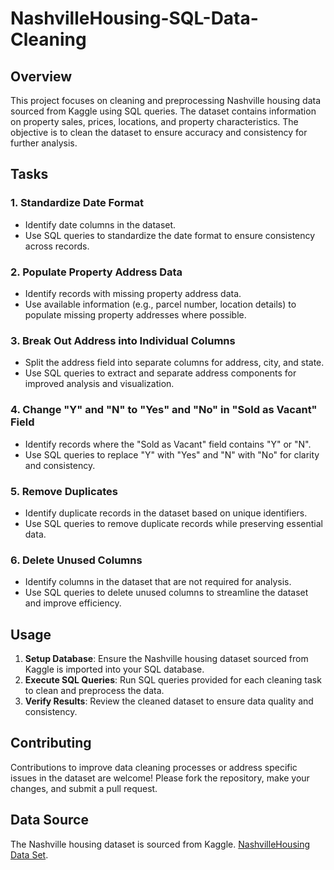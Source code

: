 # NashvilleHousing-SQL-Data-Cleaning

## Overview

This project focuses on cleaning and preprocessing Nashville housing data sourced from Kaggle using SQL queries. The dataset contains information on property sales, prices, locations, and property characteristics. The objective is to clean the dataset to ensure accuracy and consistency for further analysis.

## Tasks

### 1. Standardize Date Format
   - Identify date columns in the dataset.
   - Use SQL queries to standardize the date format to ensure consistency across records.

### 2. Populate Property Address Data
   - Identify records with missing property address data.
   - Use available information (e.g., parcel number, location details) to populate missing property addresses where possible.

### 3. Break Out Address into Individual Columns
   - Split the address field into separate columns for address, city, and state.
   - Use SQL queries to extract and separate address components for improved analysis and visualization.

### 4. Change "Y" and "N" to "Yes" and "No" in "Sold as Vacant" Field
   - Identify records where the "Sold as Vacant" field contains "Y" or "N".
   - Use SQL queries to replace "Y" with "Yes" and "N" with "No" for clarity and consistency.

### 5. Remove Duplicates
   - Identify duplicate records in the dataset based on unique identifiers.
   - Use SQL queries to remove duplicate records while preserving essential data.

### 6. Delete Unused Columns
   - Identify columns in the dataset that are not required for analysis.
   - Use SQL queries to delete unused columns to streamline the dataset and improve efficiency.

## Usage

1. **Setup Database**: Ensure the Nashville housing dataset sourced from Kaggle is imported into your SQL database.
2. **Execute SQL Queries**: Run SQL queries provided for each cleaning task to clean and preprocess the data.
3. **Verify Results**: Review the cleaned dataset to ensure data quality and consistency.

## Contributing

Contributions to improve data cleaning processes or address specific issues in the dataset are welcome! Please fork the repository, make your changes, and submit a pull request.

## Data Source

The Nashville housing dataset is sourced from Kaggle. [NashvilleHousing Data Set](link_to_the_dataset).


